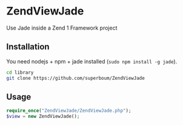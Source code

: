 # ZendViewJade
Use Jade inside a Zend 1 Framework project

## Installation

You need nodejs + npm + jade installed (`sudo npm install -g jade`).

```bash
cd library
git clone https://github.com/superboum/ZendViewJade
```

## Usage

```php
require_once("ZendViewJade/ZendViewJade.php");
$view = new ZendViewJade();
```
